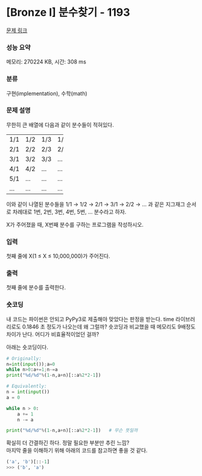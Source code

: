 # [Bronze I] 분수찾기 - 1193 

[문제 링크](https://www.acmicpc.net/problem/1193) 

### 성능 요약

메모리: 270224 KB, 시간: 308 ms

### 분류

구현(implementation), 수학(math)

### 문제 설명

<p>무한히 큰 배열에 다음과 같이 분수들이 적혀있다.</p>

<table class="table table-bordered" style="width:30%">
	<tbody>
		<tr>
			<td style="width:5%">1/1</td>
			<td style="width:5%">1/2</td>
			<td style="width:5%">1/3</td>
			<td style="width:5%">1/4</td>
			<td style="width:5%">1/5</td>
			<td style="width:5%">…</td>
		</tr>
		<tr>
			<td>2/1</td>
			<td>2/2</td>
			<td>2/3</td>
			<td>2/4</td>
			<td>…</td>
			<td>…</td>
		</tr>
		<tr>
			<td>3/1</td>
			<td>3/2</td>
			<td>3/3</td>
			<td>…</td>
			<td>…</td>
			<td>…</td>
		</tr>
		<tr>
			<td>4/1</td>
			<td>4/2</td>
			<td>…</td>
			<td>…</td>
			<td>…</td>
			<td>…</td>
		</tr>
		<tr>
			<td>5/1</td>
			<td>…</td>
			<td>…</td>
			<td>…</td>
			<td>…</td>
			<td>…</td>
		</tr>
		<tr>
			<td>…</td>
			<td>…</td>
			<td>…</td>
			<td>…</td>
			<td>…</td>
			<td>…</td>
		</tr>
	</tbody>
</table>

<p>이와 같이 나열된 분수들을 1/1 → 1/2 → 2/1 → 3/1 → 2/2 → … 과 같은 지그재그 순서로 차례대로 1번, 2번, 3번, 4번, 5번, … 분수라고 하자.</p>

<p>X가 주어졌을 때, X번째 분수를 구하는 프로그램을 작성하시오.</p>

### 입력 

 <p>첫째 줄에 X(1 ≤ X ≤ 10,000,000)가 주어진다.</p>

### 출력 

 <p>첫째 줄에 분수를 출력한다.</p>

### 숏코딩
내 코드는 파이썬은 안되고 PyPy3로 제출해야 맞았다는 판정을 받는다.
time 라이브러리로도 0.1846 초 정도가 나오는데 왜 그럴까?
숏코딩과 비교했을 때 메모리도 9배정도 차이가 난다. 어디가 비효율적이었던 걸까?  

아래는 숏코딩이다.
```python
# Originally:
n=int(input());a=0
while n>0:a+=1;n-=a
print("%d/%d"%(1-n,a+n)[::a%2*2-1])

# Equivalently:
n = int(input())
a = 0

while n > 0:
	a += 1
	n -= a

print("%d/%d"%(1-n,a+n)[::a%2*2-1])   # 무슨 뜻일까
```
확실히 더 간결하긴 하다. 정말 필요한 부분만 추린 느낌?  
마지막 줄을 이해하기 위해 아래의 코드를 참고하면 좋을 것 같다.
```python
('a', 'b')[::-1]
>>> ('b', 'a')
```